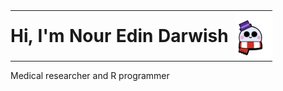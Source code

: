 <table style="border-collapse: collapse; border: none; margin: 0; padding: 0;">
  <tr style="border: none;">
    <td style="border: none; padding: 0; vertical-align: middle;">
      <h1 style="margin-top: 0; margin-bottom: 0; font-size: 2em;">Hi, I'm Nour Edin Darwish</h1>
    </td>
    <td style="border: none; padding: 0 0 0 10px; vertical-align: middle;">
      <img src="https://raw.githubusercontent.com/adqe404/BrawlStarsAnimatedPins/refs/heads/master/Player%20Pins/Campaigns/BRAWLIDAYS/Gifs/emoji_brawlmas_thanks.gif" width="60">
    </td>
  </tr>
</table>

Medical researcher and R programmer

